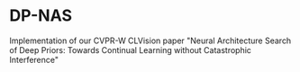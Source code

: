 # DP-NAS

Implementation of our CVPR-W CLVision paper "Neural Architecture Search of Deep Priors:  Towards Continual Learning without Catastrophic Interference" 
